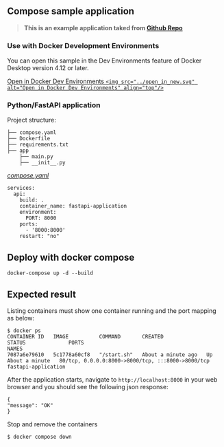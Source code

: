 ## Compose sample application

> **This is an example application taked from [Github Repo](https://github.com/docker/awesome-compose/tree/master/fastapi)**

### Use with Docker Development Environments

You can open this sample in the Dev Environments feature of Docker Desktop version 4.12 or later.

[Open in Docker Dev Environments `<img src="../open_in_new.svg" alt="Open in Docker Dev Environments" align="top"/>`](https://open.docker.com/dashboard/dev-envs?url=https://github.com/docker/awesome-compose/tree/master/fastapi)

### Python/FastAPI application

Project structure:

```
├── compose.yaml
├── Dockerfile
├── requirements.txt
├── app
    ├── main.py
    ├── __init__.py

```

[_compose.yaml_](compose.yaml)

```
services:
  api:
    build: .
    container_name: fastapi-application
    environment:
      PORT: 8000
    ports:
      - '8000:8000'
    restart: "no"

```

## Deploy with docker compose

```shell
docker-compose up -d --build
```

## Expected result

Listing containers must show one container running and the port mapping as below:

```
$ docker ps
CONTAINER ID   IMAGE          COMMAND       CREATED              STATUS              PORTS                                               NAMES
7087a6e79610   5c1778a60cf8   "/start.sh"   About a minute ago   Up About a minute   80/tcp, 0.0.0.0:8000->8000/tcp, :::8000->8000/tcp   fastapi-application
```

After the application starts, navigate to `http://localhost:8000` in your web browser and you should see the following json response:

```
{
"message": "OK"
}
```

Stop and remove the containers

```
$ docker compose down
```
